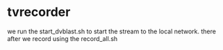 # tvrecorder

we run the start_dvblast.sh to start the stream to the local network. there after we record using the record_all.sh
